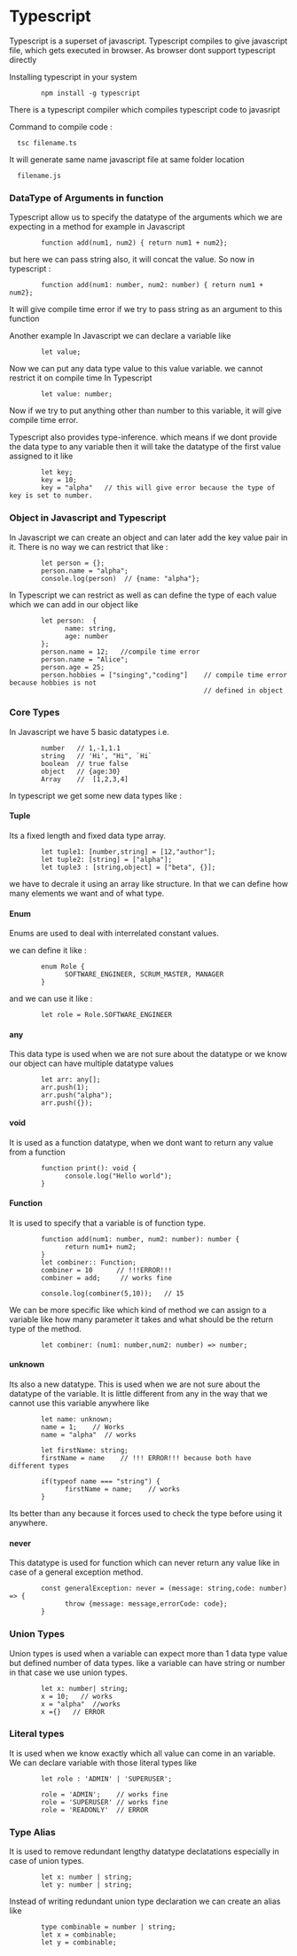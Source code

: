 
# Typescript

Typescript is a superset of javascript. Typescript compiles to give javascript file, which gets executed in browser.
As browser dont support typescript directly

Installing typescript in your system

            npm install -g typescript

There is a typescript compiler which compiles typescript code to javasript

Command to compile code :
      
      tsc filename.ts
    
It will generate same name javascript file at same folder location

      filename.js
      
### DataType of Arguments in function

Typescript allow us to specify the datatype of the arguments which we are expecting in a method
for example in Javascript

            function add(num1, num2) { return num1 + num2};

but here we can pass string also, it will concat the value.
So now in  typescript :           

            function add(num1: number, num2: number) { return num1 + num2};

It will give compile time error if we try to pass string as an argument to this function

Another example
In Javascript we can declare a variable like

            let value;

Now we can put any data type value to this value variable. we cannot restrict it on compile time
In Typescript

            let value: number;

Now if we try to put anything other than number to this variable, it will give compile time error.            
      
Typescript also provides type-inference. which means if we dont provide the data type to any 
variable then it will take the datatype of the first value assigned to it like

            let key;
            key = 10;
            key = "alpha"   // this will give error because the type of key is set to number.

### Object in Javascript and Typescript            
In Javascript we can create an object and can later add the key value pair in it. There is no
way we can restrict that like :

            let person = {};
            person.name = "alpha";
            console.log(person)  // {name: "alpha"};

In Typescript we can restrict as well as can define the type of each value which we can add in our object like

            let person:  {
                  name: string,
                  age: number
            };
            person.name = 12;   //compile time error
            person.name = "Alice";
            person.age = 25;
            person.hobbies = ["singing","coding"]    // compile time error because hobbies is not  
                                                     // defined in object

### Core Types

In Javascript we have 5 basic datatypes i.e.

            number   // 1,-1,1.1
            string   // 'Hi', "Hi", `Hi`
            boolean  // true false
            object   // {age:30}
            Array    //  [1,2,3,4]

In typescript we get some new data types like :

#### Tuple
Its a fixed length and fixed data type array. 

            let tuple1: [number,string] = [12,"author"];
            let tuple2: [string] = ["alpha"];
            let tuple3 : [string,object] = ["beta", {}];

we have to decrale it using an array like structure. In that we can define how many elements we 
want and of what type.

#### Enum
Enums are used to deal with interrelated constant values.

we can define it like :

            enum Role {
                  SOFTWARE_ENGINEER, SCRUM_MASTER, MANAGER
            }

and we can use it like :

            let role = Role.SOFTWARE_ENGINEER

#### any
This data type is used when we are not sure about the datatype or we know our object can have multiple datatype values

            let arr: any[];
            arr.push(1);
            arr.push("alpha");
            arr.push({});

#### void            
It is used as a function datatype, when we dont want to return any value from a function

            function print(): void {
                  console.log("Hello world");
            }

#### Function
It is used to specify that a variable is of function type. 

            function add(num1: number, num2: number): number {
                  return num1+ num2;
            }            
            let combiner:: Function;
            combiner = 10      // !!!ERROR!!!
            combiner = add;     // works fine

            console.log(combiner(5,10));   // 15

We can be more specific like which kind of method we can assign to a variable like how many parameter it takes and what should be the return type of the method.

            let combiner: (num1: number,num2: number) => number;

#### unknown
Its also a new datatype. This is used when we are not sure about the datatype of the variable. It is little different from any in the way that we cannot use this variable anywhere like

            let name: unknown;
            name = 1;    // Works
            name = "alpha"  // works

            let firstName: string;
            firstName = name    // !!! ERROR!!! because both have different types

            if(typeof name === "string") {
                  firstName = name;    // works
            }

Its better than any because it forces used to check the type before using it anywhere.

#### never
This datatype is used for function which can never return any value like in case of 
a general exception method.

            const generalException: never = (message: string,code: number) => {
                  throw {message: message,errorCode: code};
            }



### Union Types
Union types is used when a variable can expect more than 1 data type value but defined number of data types. like a variable can have string or number in that case we use union types.

            let x: number| string;
            x = 10;   // works
            x = "alpha"  //works
            x ={}   // ERROR

### Literal types
It is used when we know exactly which all value can come in an variable. We can declare variable
with those literal types like

            let role : 'ADMIN' | 'SUPERUSER';

            role = 'ADMIN';    // works fine
            role = 'SUPERUSER' // works fine
            role = 'READONLY'  // ERROR

### Type Alias
It is used to remove redundant lengthy datatype declatations especially in case of union types.

            let x: number | string;
            let y: number | string;

Instead of writing redundant union type declaration we can create an alias like

            type combinable = number | string;
            let x = combinable;
            let y = combinable;

